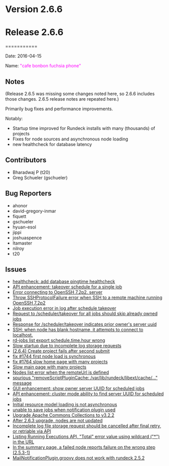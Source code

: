 # Version 2.6.6

# Release 2.6.6

===========

Date: 2016-04-15

Name: <span style="color: fuchsia"><span class="glyphicon glyphicon-phone"></span> "cafe bonbon fuchsia phone"</span>

## Notes

(Release 2.6.5 was missing some changes noted here, so 2.6.6 includes those changes. 2.6.5 release notes are repeated here.)

Primarily bug fixes and performance improvements.

Notably:

- Startup time improved for Rundeck installs with many (thousands) of projects
- Fixes for node sources and asynchronous node loading
- new healthcheck for database latency

## Contributors

- Bharadwaj P (t20)
- Greg Schueler (gschueler)

## Bug Reporters

- ahonor
- david-gregory-inmar
- fiquett
- gschueler
- hyuan-esol
- jippi
- joshuaspence
- ltamaster
- nilroy
- t20

## Issues

- [healthcheck: add database pingtime healthcheck](https://github.com/rundeck/rundeck/issues/1809)
- [API enhancement: takeover schedule for a single job](https://github.com/rundeck/rundeck/issues/1807)
- [Error connecting to OpenSSH 7.2p2. server](https://github.com/rundeck/rundeck/issues/1797)
- [Throw SSHProtocolFailure error when SSH to a remote machine running OpenSSH 7.2p2](https://github.com/rundeck/rundeck/issues/1796)
- [Job execution error in log after schedule takeover](https://github.com/rundeck/rundeck/issues/1795)
- [Request to /scheduler/takeover for all jobs should skip already owned jobs](https://github.com/rundeck/rundeck/issues/1794)
- [Response for /scheduler/takeover indicates prior owner's server uuid](https://github.com/rundeck/rundeck/issues/1793)
- [SSH: when node has blank hostname, it attempts to connect to localhost.](https://github.com/rundeck/rundeck/issues/1790)
- [rd-jobs list export schedule.time.hour wrong](https://github.com/rundeck/rundeck/issues/1773)
- [Slow startup due to incomplete log storage requests](https://github.com/rundeck/rundeck/issues/1771)
- [(2.6.4) Create project fails after second submit](https://github.com/rundeck/rundeck/issues/1770)
- [fix #1744 first node load is synchronous](https://github.com/rundeck/rundeck/pull/1769)
- [fix #1764 slow home page with many projects](https://github.com/rundeck/rundeck/pull/1765)
- [Slow main page with many projects](https://github.com/rundeck/rundeck/issues/1764)
- [Nodes list error when the remoteUrl is defined](https://github.com/rundeck/rundeck/issues/1760)
- [spurious "removeScriptPluginCache: /var/lib/rundeck/libext/cache/..." message](https://github.com/rundeck/rundeck/issues/1749)
- [GUI enhancement: show owner server UUID for scheduled jobs](https://github.com/rundeck/rundeck/issues/1747)
- [API enhancement: cluster mode ability to find server UUID for scheduled jobs](https://github.com/rundeck/rundeck/issues/1746)
- [Initial resource model loading is not asynchronous](https://github.com/rundeck/rundeck/issues/1744)
- [unable to save jobs when notification plugin used](https://github.com/rundeck/rundeck/issues/1740)
- [Upgrade Apache Commons Collections to v3.2.2](https://github.com/rundeck/rundeck/pull/1736)
- [After 2.6.3 upgrade, nodes are not updated](https://github.com/rundeck/rundeck/issues/1725)
- [Incomplete log file storage request should be cancelled after final retry, or retriable via API](https://github.com/rundeck/rundeck/issues/1719)
- [Listing Running Executions API, "Total" error value using wildcard ("\*") in the URL](https://github.com/rundeck/rundeck/issues/1711)
- [In the summary page, a failed node reports failure on the wrong step (2.5.3-1)](https://github.com/rundeck/rundeck/issues/1411)
- [MailNotificationPlugin.groovy does not work with rundeck 2.5.2](https://github.com/rundeck/rundeck/issues/1361)
